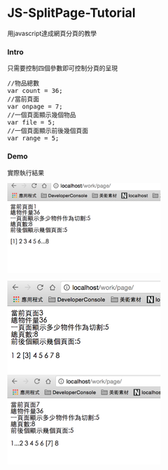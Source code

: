 # JS-SplitPage-Tutorial
用javascript達成網頁分頁的教學
### Intro
只需要控制四個參數即可控制分頁的呈現
<pre>
//物品總數
var count = 36;
//當前頁面
var onpage = 7; 
//一個頁面顯示幾個物品
var file = 5;
//一個頁面顯示前後幾個頁面
var range = 5;
</pre>
### Demo
實際執行結果  

<img src="https://github.com/unromanticman/JS-SplitPage-Tutorial/blob/master/shot/demo01.png" width="350"/>  
 
<img src="https://github.com/unromanticman/JS-SplitPage-Tutorial/blob/master/shot/demo02.png" width="350"/>  

<img src="https://github.com/unromanticman/JS-SplitPage-Tutorial/blob/master/shot/demo03.png" width="350"/>  


